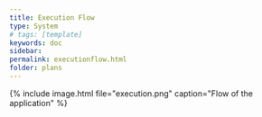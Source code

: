 ```yaml
---
title: Execution Flow
type: System
# tags: [template]
keywords: doc
sidebar: 
permalink: executionflow.html
folder: plans
---
```

{% include image.html file="execution.png" caption="Flow of the application" %}